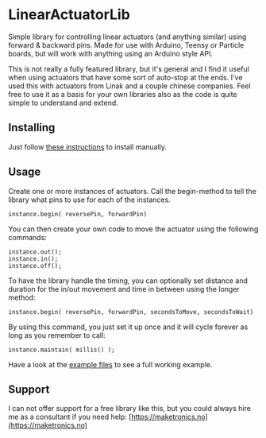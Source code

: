 # LinearActuatorLib
Simple library for controlling linear actuators (and anything similar) using forward &amp; backward pins. Made for use with Arduino, Teensy or Particle boards, but will work with anything using an Arduino style API.

This is not really a fully featured library, but it's general and I find it useful when using actuators that have some sort of auto-stop at the ends. I've used this with actuators from Linak and a couple chinese companies. Feel free to use it as a basis for your own libraries also as the code is quite simple to understand and extend.

## Installing
Just follow [these instructions](https://www.arduino.cc/en/guide/libraries#toc5) to install manually.

## Usage
Create one or more instances of actuators. Call the begin-method to tell the library what pins to use for each of the instances.

    instance.begin( reversePin, forwardPin)

You can then create your own code to move the actuator using the following commands:

    instance.out();
    instance.in();
    instance.off();

To have the library handle the timing, you can optionally set distance and duration for the in/out movement and time in between using the longer method:

    instance.begin( reversePin, forwardPin, secondsToMove, secondsToWait)

By using this command, you just set it up once and it will cycle forever as long as you remember to call:

    instance.maintain( millis() );

Have a look at the [example files](./examples) to see a full working example.

## Support
I can not offer support for a free library like this, but you could always hire me as a consultant if you need help: [https://maketronics.no](https://maketronics.no)



